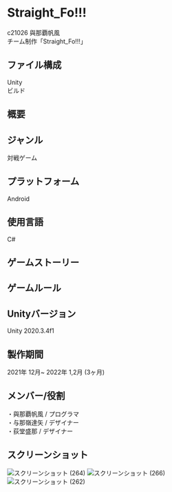 # Straight_Fo!!!
c21026 與那覇帆風  
チーム制作「Straight_Fo!!!」

## ファイル構成
Unity  
ビルド

## 概要

## ジャンル
対戦ゲーム

## プラットフォーム
Android

## 使用言語
C#

## ゲームストーリー

## ゲームルール

## Unityバージョン
Unity 2020.3.4f1

## 製作期間
2021年 12月~ 2022年 1,2月 (3ヶ月)

## メンバー/役割
・與那覇帆風 / プログラマ  
・与那嶺達矢 / デザイナー  
・荻堂盛那 / デザイナー  

## スクリーンショット
![スクリーンショット (264)](https://user-images.githubusercontent.com/84373723/169725446-75694031-8df5-4d8d-a185-a79feae15b69.png)
![スクリーンショット (266)](https://user-images.githubusercontent.com/84373723/169725570-9cb6ccbe-0215-47fa-ada5-11baffc90bd9.png)
![スクリーンショット (262)](https://user-images.githubusercontent.com/84373723/169725581-43ae9ec9-a991-4fdf-883f-f8dc715e8c26.png)
